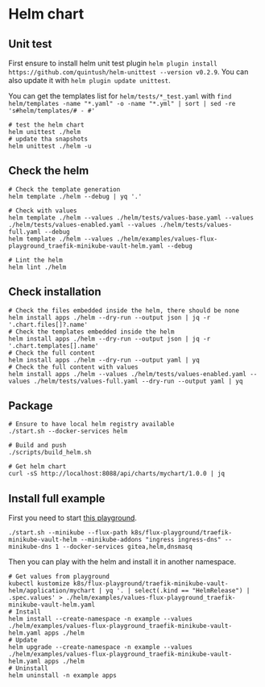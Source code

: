 # Helm chart

## Unit test

First ensure to install helm unit test plugin `helm plugin install https://github.com/quintush/helm-unittest --version v0.2.9`.
You can also update it with `helm plugin update unittest`.

You can get the templates list for `helm/tests/*_test.yaml` with `find helm/templates -name "*.yaml" -o -name "*.yml" | sort | sed -re 's#helm/templates/# - #'`

```shell
# test the helm chart
helm unittest ./helm
# update tha snapshots
helm unittest ./helm -u
```

## Check the helm

```shell
# Check the template generation
helm template ./helm --debug | yq '.'

# Check with values
helm template ./helm --values ./helm/tests/values-base.yaml --values ./helm/tests/values-enabled.yaml --values ./helm/tests/values-full.yaml --debug
helm template ./helm --values ./helm/examples/values-flux-playground_traefik-minikube-vault-helm.yaml --debug

# Lint the helm
helm lint ./helm
```

## Check installation

```shell
# Check the files embedded inside the helm, there should be none
helm install apps ./helm --dry-run --output json | jq -r '.chart.files[]?.name'
# Check the templates embedded inside the helm
helm install apps ./helm --dry-run --output json | jq -r '.chart.templates[].name'
# Check the full content
helm install apps ./helm --dry-run --output yaml | yq
# Check the full content with values
helm install apps ./helm --values ./helm/tests/values-enabled.yaml --values ./helm/tests/values-full.yaml --dry-run --output yaml | yq
```

## Package

```shell
# Ensure to have local helm registry available
./start.sh --docker-services helm

# Build and push
./scripts/build_helm.sh

# Get helm chart
curl -sS http://localhost:8088/api/charts/mychart/1.0.0 | jq
```

## Install full example

First you need to start [this playground](../k8s/flux-playground/traefik-minikube-vault-helm/readme.md).

```shell
./start.sh --minikube --flux-path k8s/flux-playground/traefik-minikube-vault-helm --minikube-addons "ingress ingress-dns" --minikube-dns 1 --docker-services gitea,helm,dnsmasq
```

Then you can play with the helm and install it in another namespace.

```shell
# Get values from playground
kubectl kustomize k8s/flux-playground/traefik-minikube-vault-helm/application/mychart | yq '. | select(.kind == "HelmRelease") | .spec.values' > ./helm/examples/values-flux-playground_traefik-minikube-vault-helm.yaml
# Install
helm install --create-namespace -n example --values ./helm/examples/values-flux-playground_traefik-minikube-vault-helm.yaml apps ./helm
# Update
helm upgrade --create-namespace -n example --values ./helm/examples/values-flux-playground_traefik-minikube-vault-helm.yaml apps ./helm
# Uninstall
helm uninstall -n example apps
```
